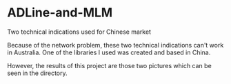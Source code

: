 # ADLine-and-MLM
Two technical indications used for Chinese market

Because of the network problem, these two technical indications can't work in Australia. One of the libraries I used was created and based in China.

However, the results of this project are those two pictures which can be seen in the directory.
